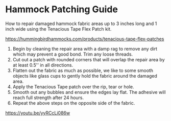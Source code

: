 # Hammock Patching Guide

How to repair damaged hammock fabric areas up to 3 inches long and 1 inch wide using the Tenacious Tape Flex Patch kit.

https://hummingbirdhammocks.com/products/tenacious-tape-flex-patches

1. Begin by cleaning the repair area with a damp rag to remove any dirt which may prevent a good bond. Trim any loose threads.
2. Cut out a patch with rounded corners that will overlap the repair area by at least 0.5'' in all directions.
3. Flatten out the fabric as much as possible, we like to some smooth objects like glass cups to gently hold the fabric around the damaged area.
4. Apply the Tenacious Tape patch over the rip, tear or hole.
5. Smooth out any bubbles and ensure the edges lay flat. The adhesive will reach full strength after 24 hours.
6. Repeat the above steps on the opposite side of the fabric.

https://youtu.be/yyRCcLi086w
